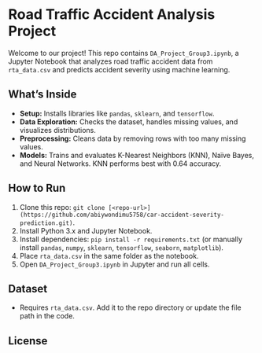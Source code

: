 # Road Traffic Accident Analysis Project

Welcome to our project! This repo contains `DA_Project_Group3.ipynb`, a Jupyter Notebook that analyzes road traffic accident data from `rta_data.csv` and predicts accident severity using machine learning.

## What’s Inside
- **Setup:** Installs libraries like `pandas`, `sklearn`, and `tensorflow`.
- **Data Exploration:** Checks the dataset, handles missing values, and visualizes distributions.
- **Preprocessing:** Cleans data by removing rows with too many missing values.
- **Models:** Trains and evaluates K-Nearest Neighbors (KNN), Naïve Bayes, and Neural Networks. KNN performs best with 0.64 accuracy.

## How to Run
1. Clone this repo: `git clone [<repo-url>](https://github.com/abiywondimu5758/car-accident-severity-prediction.git)`.
2. Install Python 3.x and Jupyter Notebook.
3. Install dependencies: `pip install -r requirements.txt` (or manually install `pandas`, `numpy`, `sklearn`, `tensorflow`, `seaborn`, `matplotlib`).
4. Place `rta_data.csv` in the same folder as the notebook.
5. Open `DA_Project_Group3.ipynb` in Jupyter and run all cells.

## Dataset
- Requires `rta_data.csv`. Add it to the repo directory or update the file path in the code.

## License

